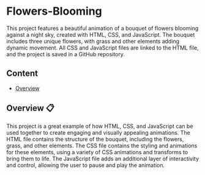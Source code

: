 # Flowers-Blooming
This project features a beautiful animation of a bouquet of flowers blooming against a night sky, created with HTML, CSS, and JavaScript. The bouquet includes three unique flowers, with grass and other elements adding dynamic movement. All CSS and JavaScript files are linked to the HTML file, and the project is saved in a GitHub repository.

## Content

- [Overview](https://github.com/NisalWick2002/Flowers-Blooming?tab=readme-ov-file#overview-)


## Overview 📋

This project is a great example of how HTML, CSS, and JavaScript can be used together to create engaging and visually appealing animations. The HTML file contains the structure of the bouquet, including the flowers, grass, and other elements. The CSS file contains the styling and animations for these elements, using a variety of CSS animations and transforms to bring them to life. The JavaScript file adds an additional layer of interactivity and control, allowing the user to pause and play the animation.

